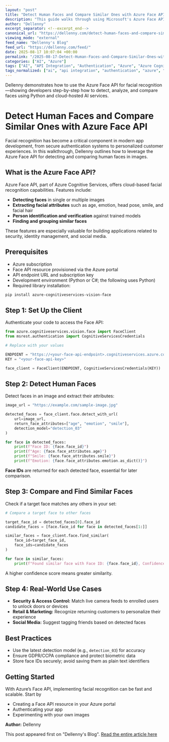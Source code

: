 ```yaml
---
layout: "post"
title: "Detect Human Faces and Compare Similar Ones with Azure Face API"
description: "This guide walks through using Microsoft's Azure Face API to detect and compare human faces within images. It covers setup, authentication, face detection, attribute extraction, and face similarity comparison, including code samples with Python. Practical use cases, best practices for accuracy and privacy, and actionable steps for getting started are discussed."
author: "Dellenny"
excerpt_separator: <!--excerpt_end-->
canonical_url: "https://dellenny.com/detect-human-faces-and-compare-similar-ones-with-face-api-in-azure/"
viewing_mode: "external"
feed_name: "Dellenny's Blog"
feed_url: "https://dellenny.com/feed/"
date: 2025-08-17 10:07:04 +00:00
permalink: "/2025-08-17-Detect-Human-Faces-and-Compare-Similar-Ones-with-Azure-Face-API.html"
categories: ["AI", "Azure"]
tags: ["AI", "API Integration", "Authentication", "Azure", "Azure Cognitive Services", "Azure Face API", "C#", "Cloud AI", "Computer Vision", "Detection Model", "Emotion Detection", "Face Attribute Extraction", "Face Client", "Face Comparison", "Face Detection", "Facial Recognition", "GDPR Compliance", "Identity Management", "Posts", "Python"]
tags_normalized: ["ai", "api integration", "authentication", "azure", "azure cognitive services", "azure face api", "csharp", "cloud ai", "computer vision", "detection model", "emotion detection", "face attribute extraction", "face client", "face comparison", "face detection", "facial recognition", "gdpr compliance", "identity management", "posts", "python"]
---
```


Dellenny demonstrates how to use the Azure Face API for facial recognition—showing developers step-by-step how to detect, analyze, and compare faces using Python and cloud-hosted AI services.<!--excerpt_end-->

# Detect Human Faces and Compare Similar Ones with Azure Face API

Facial recognition has become a critical component in modern app development, from secure authentication systems to personalized customer experiences. In this walkthrough, Dellenny outlines how to leverage the Azure Face API for detecting and comparing human faces in images.

## What is the Azure Face API?

Azure Face API, part of Azure Cognitive Services, offers cloud-based facial recognition capabilities. Features include:

- **Detecting faces** in single or multiple images
- **Extracting facial attributes** such as age, emotion, head pose, smile, and facial hair
- **Person identification and verification** against trained models
- **Finding and grouping similar faces**

These features are especially valuable for building applications related to security, identity management, and social media.

## Prerequisites

- Azure subscription
- Face API resource provisioned via the Azure portal
- API endpoint URL and subscription key
- Development environment (Python or C#; the following uses Python)
- Required library installation:

```sh
pip install azure-cognitiveservices-vision-face
```

## Step 1: Set Up the Client

Authenticate your code to access the Face API:

```python
from azure.cognitiveservices.vision.face import FaceClient
from msrest.authentication import CognitiveServicesCredentials

# Replace with your values

ENDPOINT = "https://<your-face-api-endpoint>.cognitiveservices.azure.com/"
KEY = "<your-face-api-key>"

face_client = FaceClient(ENDPOINT, CognitiveServicesCredentials(KEY))
```

## Step 2: Detect Human Faces

Detect faces in an image and extract their attributes:

```python
image_url = "https://example.com/sample-image.jpg"

detected_faces = face_client.face.detect_with_url(
    url=image_url,
    return_face_attributes=["age", "emotion", "smile"],
    detection_model="detection_03"
)

for face in detected_faces:
    print(f"Face ID: {face.face_id}")
    print(f"Age: {face.face_attributes.age}")
    print(f"Smile: {face.face_attributes.smile}")
    print(f"Emotion: {face.face_attributes.emotion.as_dict()}")
```

**Face IDs** are returned for each detected face, essential for later comparison.

## Step 3: Compare and Find Similar Faces

Check if a target face matches any others in your set:

```python
# Compare a target face to other faces

target_face_id = detected_faces[0].face_id
candidate_faces = [face.face_id for face in detected_faces[1:]]

similar_faces = face_client.face.find_similar(
    face_id=target_face_id,
    face_ids=candidate_faces
)

for face in similar_faces:
    print(f"Found similar face with Face ID: {face.face_id}, Confidence: {face.confidence}")
```

A higher confidence score means greater similarity.

## Step 4: Real-World Use Cases

- **Security & Access Control:** Match live camera feeds to enrolled users to unlock doors or devices
- **Retail & Marketing:** Recognize returning customers to personalize their experience
- **Social Media:** Suggest tagging friends based on detected faces

## Best Practices

- Use the latest detection model (e.g., `detection_03`) for accuracy
- Ensure GDPR/CCPA compliance and protect biometric data
- Store face IDs securely; avoid saving them as plain text identifiers

## Getting Started

With Azure’s Face API, implementing facial recognition can be fast and scalable. Start by

- Creating a Face API resource in your Azure portal
- Authenticating your app
- Experimenting with your own images

**Author:** Dellenny

This post appeared first on "Dellenny's Blog". [Read the entire article here](https://dellenny.com/detect-human-faces-and-compare-similar-ones-with-face-api-in-azure/)
